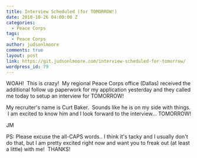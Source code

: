 ```yaml
---
title: Interview Scheduled (for TOMORROW!)
date: 2010-10-26 04:00:00 Z
categories:
  - Peace Corps
tags:
  - Peace Corps
author: judsonlmoore
comments: true
layout: post
link: https://git.judsonlmoore.com/interview-scheduled-for-tomorrow/
wordpress_id: 79
---
```


WOAH!  This is crazy!  My regional Peace Corps office (Dallas) received the additional follow up paperwork for my application yesterday and they called me today to setup an interview for TOMORROW!

My recruiter's name is Curt Baker.  Sounds like he is on my side with things.  I am excited to know him and I look forward to the interview… TOMORROW!

JM

PS: Please excuse the all-CAPS words.. I think it's tacky and I usually don't do that, but I am pretty excited right now and want you to freak out (at least a little) with me!  THANKS!
